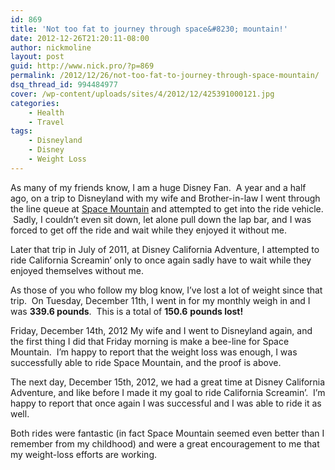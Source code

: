 ```yaml
---
id: 869
title: 'Not too fat to journey through space&#8230; mountain!'
date: 2012-12-26T21:20:11-08:00
author: nickmoline
layout: post
guid: http://www.nick.pro/?p=869
permalink: /2012/12/26/not-too-fat-to-journey-through-space-mountain/
dsq_thread_id: 994484977
cover: /wp-content/uploads/sites/4/2012/12/425391000121.jpg
categories:
    - Health
    - Travel
tags:
    - Disneyland
    - Disney
    - Weight Loss
---
```

As many of my friends know, I am a huge Disney Fan.  A year and a half ago, on a trip to Disneyland with my wife and Brother-in-law I went through the line queue at <a title="Space Mountain - Tomorrowland - Disneyland" href="http://disneyland.disney.go.com/disneyland/space-mountain/" target="_blank">Space Mountain</a> and attempted to get into the ride vehicle.  Sadly, I couldn&#8217;t even sit down, let alone pull down the lap bar, and I was forced to get off the ride and wait while they enjoyed it without me.

<!--more-->

Later that trip in July of 2011, at Disney California Adventure, I attempted to ride California Screamin&#8217; only to once again sadly have to wait while they enjoyed themselves without me.

As those of you who follow my blog know, I&#8217;ve lost a lot of weight since that trip.  On Tuesday, December 11th, I went in for my monthly weigh in and I was **339.6 pounds**.  This is a total of **150.6** **pounds lost!**

<a href="{{ site.baseurl }}/wp-content/uploads/sites/4/2012/12/425391000121.jpg"><amp-img  src="{{ site.baseurl }}/wp-content/uploads/2012/12/425391000121.jpg" alt="Nick Rides Space Mountain" title="Nick Rides Space Mountain" width="1024" height="1536" layout="responsive"></amp-img></a>
  

Friday, December 14th, 2012 My wife and I went to Disneyland again, and the first thing I did that Friday morning is make a bee-line for Space Mountain.  I&#8217;m happy to report that the weight loss was enough, I was successfully able to ride Space Mountain, and the proof is above.

The next day, December 15th, 2012, we had a great time at Disney California Adventure, and like before I made it my goal to ride California Screamin&#8217;.  I&#8217;m happy to report that once again I was successful and I was able to ride it as well.

Both rides were fantastic (in fact Space Mountain seemed even better than I remember from my childhood) and were a great encouragement to me that my weight-loss efforts are working.